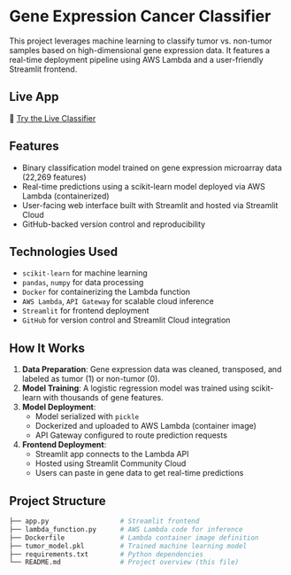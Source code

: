 # Gene Expression Cancer Classifier

This project leverages machine learning to classify tumor vs. non-tumor samples based on high-dimensional gene expression data. It features a real-time deployment pipeline using AWS Lambda and a user-friendly Streamlit frontend.

## Live App
🔗 [Try the Live Classifier](https://genomics-analysis-6mpu8ckcclvgnn3euxb8xe.streamlit.app/)

## Features
- Binary classification model trained on gene expression microarray data (22,269 features)
- Real-time predictions using a scikit-learn model deployed via AWS Lambda (containerized)
- User-facing web interface built with Streamlit and hosted via Streamlit Cloud
- GitHub-backed version control and reproducibility

## Technologies Used
- `scikit-learn` for machine learning
- `pandas`, `numpy` for data processing
- `Docker` for containerizing the Lambda function
- `AWS Lambda`, `API Gateway` for scalable cloud inference
- `Streamlit` for frontend deployment
- `GitHub` for version control and Streamlit Cloud integration

## How It Works

1. **Data Preparation**: Gene expression data was cleaned, transposed, and labeled as tumor (1) or non-tumor (0).
2. **Model Training**: A logistic regression model was trained using scikit-learn with thousands of gene features.
3. **Model Deployment**:
   - Model serialized with `pickle`
   - Dockerized and uploaded to AWS Lambda (container image)
   - API Gateway configured to route prediction requests
4. **Frontend Deployment**:
   - Streamlit app connects to the Lambda API
   - Hosted using Streamlit Community Cloud
   - Users can paste in gene data to get real-time predictions

## Project Structure

```bash
├── app.py                  # Streamlit frontend
├── lambda_function.py      # AWS Lambda code for inference
├── Dockerfile              # Lambda container image definition
├── tumor_model.pkl         # Trained machine learning model
├── requirements.txt        # Python dependencies
└── README.md               # Project overview (this file)
